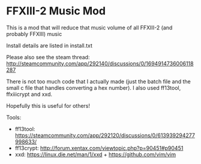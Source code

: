 # FFXIII-2 Music Mod
This is a mod that will reduce that music volume of all FFXIII-2 (and probably FFXIII) music

Install details are listed in install.txt

Please also see the steam thread: http://steamcommunity.com/app/292140/discussions/0/1694914736006118287

There is not too much code that I actually made (just the batch file and the small c file that handles converting a hex number). I also used ff13tool, ffxiiicrypt and xxd.

Hopefully this is useful for others!


Tools:
- ff13tool: https://steamcommunity.com/app/292120/discussions/0/613939294277998633/
- ff13crypt: http://forum.xentax.com/viewtopic.php?p=90451#p90451
- xxd: https://linux.die.net/man/1/xxd  +  https://github.com/vim/vim
